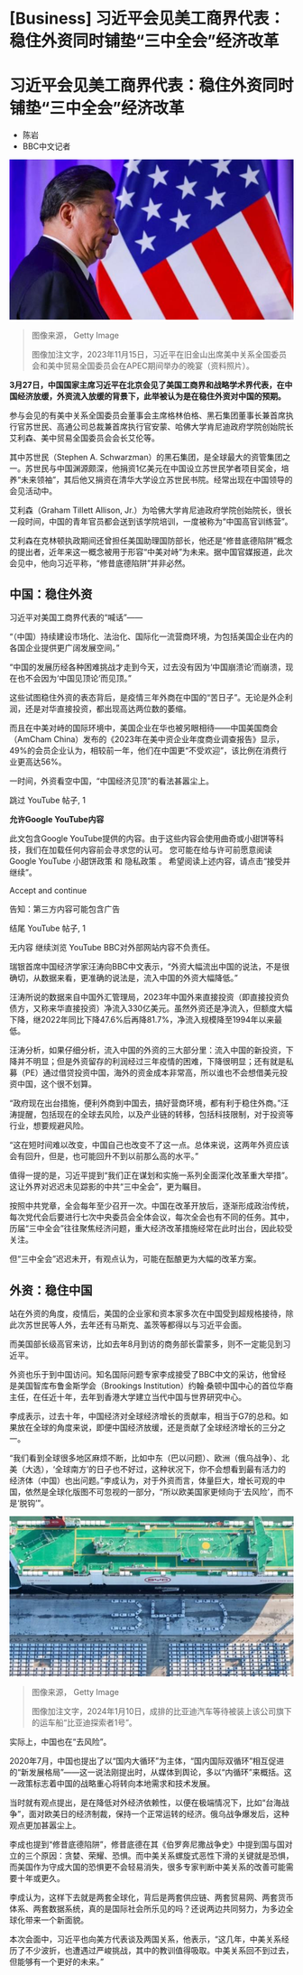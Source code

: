 # [Business] 习近平会见美工商界代表：稳住外资同时铺垫“三中全会”经济改革

#  习近平会见美工商界代表：稳住外资同时铺垫“三中全会”经济改革

  * 陈岩 
  * BBC中文记者 


![2023年11月15日，习近平在旧金山出席美中关系全国委员会和美中贸易全国委员会在APEC期间举办的晚宴。](_133039222_whatsubject.jpg)

> 图像来源，  Getty Image
>
> 图像加注文字，2023年11月15日，习近平在旧金山出席美中关系全国委员会和美中贸易全国委员会在APEC期间举办的晚宴（资料照片）。

**3月27日，中国国家主席习近平在北京会见了美国工商界和战略学术界代表，在中国经济放缓，外资流入放缓的背景下，此举被认为是在稳住外资对中国的预期。**

参与会见的有美中关系全国委员会董事会主席格林伯格、黑石集团董事长兼首席执行官苏世民、高通公司总裁兼首席执行官安蒙、哈佛大学肯尼迪政府学院创始院长艾利森、美中贸易全国委员会会长艾伦等。

其中苏世民（Stephen A. Schwarzman）的黑石集团，是全球最大的资管集团之一。苏世民与中国渊源颇深，他捐资1亿美元在中国设立苏世民学者项目奖金，培养“未来领袖”，其后他又捐资在清华大学设立苏世民书院。经常出现在中国领导的会见活动中。

艾利森（Graham Tillett Allison, Jr.）为哈佛大学肯尼迪政府学院创始院长，很长一段时间，中国的青年官员都会送到该学院培训，一度被称为“中国高官训练营”。

艾利森在克林顿执政期间还曾担任美国助理国防部长，他还是“修昔底德陷阱”概念的提出者，近年来这一概念被用于形容“中美对峙”为未来。据中国官媒报道，此次会见中，他向习近平称，“修昔底德陷阱”并非必然。

##  中国：稳住外资

习近平对美国工商界代表的“喊话”——

“（中国）持续建设市场化、法治化、国际化一流营商环境，为包括美国企业在内的各国企业提供更广阔发展空间。”

“中国的发展历经各种困难挑战才走到今天，过去没有因为‘中国崩溃论’而崩溃，现在也不会因为‘中国见顶论’而见顶。”

这些试图稳住外资的表态背后，是疫情三年外商在中国的“苦日子”。无论是外企利润，还是对华直接投资，都出现高达两位数的萎缩。

而且在中美对峙的国际环境中，美国企业在华也被另眼相待——中国美国商会（AmCham China）发布的《2023年在美中资企业年度商业调查报告》显示，49%的会员企业认为，相较前一年，他们在中国更“不受欢迎”，该比例在消费行业更高达56%。

一时间，外资看空中国，“中国经济见顶”的看法甚嚣尘上。

跳过 YouTube 帖子, 1

**允许Google YouTube内容**

此文包含Google YouTube提供的内容。由于这些内容会使用曲奇或小甜饼等科技，我们在加载任何内容前会寻求您的认可。 您可能在给与许可前愿意阅读Google YouTube 小甜饼政策  和 隐私政策  。 希望阅读上述内容，请点击“接受并继续”。

Accept and continue

告知：第三方内容可能包含广告

结尾 YouTube 帖子, 1

无内容
 继续浏览 YouTube  BBC对外部网站内容不负责任。

瑞银首席中国经济学家汪涛向BBC中文表示，“外资大幅流出中国的说法，不是很确切，从数据来看，更准确的说法是，流入中国的外资大幅降低。”

汪涛所说的数据来自中国外汇管理局，2023年中国外来直接投资（即直接投资负债方，又称来华直接投资）净流入330亿美元。虽然外资还是净流入，但额度大幅下降，继2022年同比下降47.6%后再降81.7%，净流入规模降至1994年以来最低。

汪涛分析，如果仔细分析，流入中国的外资的三大部分里：流入中国的新投资，下降并不明显；但是外资留存的利润经过三年疫情的困难，下降很明显；还有就是私募（PE）通过借贷投资中国，海外的资金成本非常高，所以谁也不会想借美元投资中国，这个很不划算。

“政府现在出台措施，便利外商到中国去，搞好营商环境，都有利于稳住外商。”汪涛提醒，包括现在的全球去风险，以及产业链的转移，包括科技限制，对于投资等行业，想要规避风险。

“这在短时间难以改变，中国自己也改变不了这一点。总体来说，这两年外资应该会有回升，但是，也可能回升不到以前那么高的水平。”

值得一提的是，习近平提到“我们正在谋划和实施一系列全面深化改革重大举措”。这让外界对迟迟未见踪影的中共“三中全会”，更为瞩目。

按照中共党章，全会每年至少召开一次。中国在改革开放后，逐渐形成政治传统，每次党代会后要进行七次中央委员会全体会议，每次全会也有不同的任务。其中，历届“三中全会”往往聚焦经济问题，重大经济改革措施经常在此时出台，因此较受关注。

但“三中全会”迟迟未开，有观点认为，可能在酝酿更为大幅的改革方案。

##  外资：稳住中国

站在外资的角度，疫情后，美国的企业家和资本家多次在中国受到超规格接待，除此次苏世民等人外，去年还有马斯克、盖茨等都得以与习近平会面。

而美国部长级高官来访，比如去年8月到访的商务部长雷蒙多，则不一定能见到习近平。

外资也乐于到中国访问。知名国际问题专家李成接受了BBC中文的采访，他曾经是美国智库布鲁金斯学会（Brookings Institution）约翰·桑顿中国中心的首位华裔主任，在任近十年，去年到香港大学建立当代中国与世界研究中心。

李成表示，过去十年，中国经济对全球经济增长的贡献率，相当于G7的总和。如果放在全球的角度来说，即便中国经济放缓，还是贡献了全球经济增长的三分之一。

“我们看到全球很多地区麻烦不断，比如中东（巴以问题）、欧洲（俄乌战争）、北美（大选），‘全球南方’的日子也不好过，这种状况下，你不会想看到最有活力的经济体（中国）也出问题。”李成认为，对于外资而言，体量巨大，增长可观的中国，依然是全球化版图不可忽视的一部分，“所以欧美国家更倾向于‘去风险’，而不是‘脱钩’”。

![2024年1月10日，成排的比亚迪汽车等待装载该公司旗下的运车船“比亚迪探索者1号”（BYD EXPLORER NO.1）](_132771779_whatsubject.jpg)

> 图像来源，  Getty Image
>
> 图像加注文字，2024年1月10日，成排的比亚迪汽车等待被装上该公司旗下的运车船“比亚迪探索者1号”。

实际上，中国也在“去风险”。

2020年7月，中国也提出了以“国内大循环”为主体，“国内国际双循环”相互促进的“新发展格局”——这一说法刚提出时，从媒体到舆论，多以“内循环”来概括。这一政策标志着中国的战略重心将转向本地需求和技术发展。

当时就有观点提出，是在降低对外经济依赖性，以便在极端情况下，比如“台海战争”，面对欧美日的经济制裁，保持一个正常运转的经济。俄乌战争爆发后，这种观点更加甚嚣尘上。

李成也提到“修昔底德陷阱”，修昔底德在其《伯罗奔尼撒战争史》中提到国与国对立的三个原因：贪婪、荣耀、恐惧。而中美关系螺旋式恶性下滑的关键就是恐惧，而美国作为守成大国的恐惧更不会轻易消失，很多专家判断中美关系的改善可能需要十年或更久。

李成认为，这样下去就是两套全球化，背后是两套供应链、两套贸易网、两套货币体系、两套数据系统，真的是国际社会所乐见的吗？还说两边共同努力，为多边全球化带来一个新面貌。

本次会面中，习近平也向美方代表谈及两国关系，他表示，“这几年，中美关系经历了不少波折，也遭遇过严峻挑战，其中的教训值得吸取。中美关系回不到过去，但能够有一个更好的未来。”



